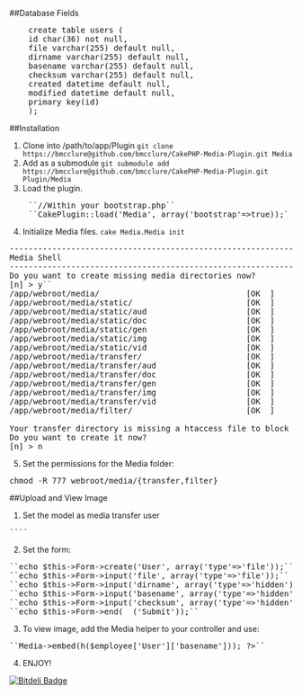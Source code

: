##Database Fields
<pre>
    create table users (
    id char(36) not null,
    file varchar(255) default null,
    dirname varchar(255) default null,
    basename varchar(255) default null,
    checksum varchar(255) default null,
    created datetime default null,
    modified datetime default null,
    primary key(id)
    );
</pre>

##Installation
1. Clone into /path/to/app/Plugin 
``git clone https://bmcclure@github.com/bmcclure/CakePHP-Media-Plugin.git Media``
2. Add as a submodule
``git submodule add https://bmcclure@github.com/bmcclure/CakePHP-Media-Plugin.git Plugin/Media``
3. Load the plugin.
<pre>
    ``//Within your bootstrap.php``
    ``CakePlugin::load('Media', array('bootstrap'=>true));`
</pre>
4. Initialize Media files.
``cake Media.Media init``
<pre>
---------------------------------------------------------------
Media Shell
---------------------------------------------------------------
Do you want to create missing media directories now?  
[n] > y``
/app/webroot/media/                               [OK  ]
/app/webroot/media/static/                        [OK  ]
/app/webroot/media/static/aud                     [OK  ]
/app/webroot/media/static/doc                     [OK  ]
/app/webroot/media/static/gen                     [OK  ]
/app/webroot/media/static/img                     [OK  ]
/app/webroot/media/static/vid                     [OK  ]
/app/webroot/media/transfer/                      [OK  ]
/app/webroot/media/transfer/aud                   [OK  ]
/app/webroot/media/transfer/doc                   [OK  ]
/app/webroot/media/transfer/gen                   [OK  ]
/app/webroot/media/transfer/img                   [OK  ]
/app/webroot/media/transfer/vid                   [OK  ]
/app/webroot/media/filter/                        [OK  ]

Your transfer directory is missing a htaccess file to block requests.
Do you want to create it now?  
[n] > n
</pre>

5. Set the permissions for the Media folder:
<pre>chmod -R 777 webroot/media/{transfer,filter}</pre>

##Upload and View Image
1. Set the model as media transfer user
<pre>
``<?php``
``class User extends AppModel {``
``	var $name = 'User';``
``        var $actsAs = array('Media.Transfer', 'Media.Coupler', 'Media.Meta');``
``?>``
</pre>
2. Set the form:
<pre>
``echo $this->Form->create('User', array('type'=>'file'));``
``echo $this->Form->input('file', array('type'=>'file'));``
``echo $this->Form->input('dirname', array('type'=>'hidden'));``
``echo $this->Form->input('basename', array('type'=>'hidden'));``
``echo $this->Form->input('checksum', array('type'=>'hidden'));``
``echo $this->Form->end(__('Submit'));``
</pre>
3. To view image, add the Media helper to your controller and use:
<pre>
``<?php echo $this->Media->embed(h($employee['User']['basename'])); ?>``
</pre>
4. ENJOY!


[![Bitdeli Badge](https://d2weczhvl823v0.cloudfront.net/bmcclure/cakephp-media-plugin/trend.png)](https://bitdeli.com/free "Bitdeli Badge")

